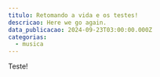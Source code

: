```yaml
---
titulo: Retomando a vida e os testes!
descricao: Here we go again.
data_publicacao: 2024-09-23T03:00:00.000Z
categorias:
  - musica
---
```


Teste!

